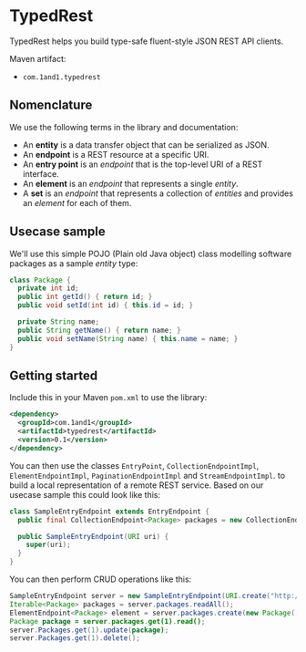 # TypedRest

TypedRest helps you build type-safe fluent-style JSON REST API clients.

Maven artifact:
* `com.1and1.typedrest`


## Nomenclature

We use the following terms in the library and documentation:
* An __entity__ is a data transfer object that can be serialized as JSON.
* An __endpoint__ is a REST resource at a specific URI.
* An __entry point__ is an _endpoint_ that is the top-level URI of a REST interface.
* An __element__ is an _endpoint_ that represents a single _entity_.
* A __set__ is an _endpoint_ that represents a collection of _entities_ and provides an _element_ for each of them.


## Usecase sample

We'll use this simple POJO (Plain old Java object) class modelling software packages as a sample _entity_ type:
```java
class Package {
  private int id;
  public int getId() { return id; }
  public void setId(int id) { this.id = id; }

  private String name;
  public String getName() { return name; }
  public void setName(String name) { this.name = name; }
}
```


## Getting started

Include this in your Maven ```pom.xml``` to use the library:
```xml
<dependency>
  <groupId>com.1and1</groupId>
  <artifactId>typedrest</artifactId>
  <version>0.1</version>
</dependency>
```

You can then use the classes `EntryPoint`, `CollectionEndpointImpl`, `ElementEndpointImpl`, `PaginationEndpointImpl` and `StreamEndpointImpl`. to build a local representation of a remote REST service. Based on our usecase sample this could look like this:
```java
class SampleEntryEndpoint extends EntryEndpoint {
  public final CollectionEndpoint<Package> packages = new CollectionEndpointImpl<>(this, "packages", Package.class);

  public SampleEntryEndpoint(URI uri) {
    super(uri);
  }
}
```

You can then perform CRUD operations like this:
```java
SampleEntryEndpoint server = new SampleEntryEndpoint(URI.create("http://myservice/api/"));
Iterable<Package> packages = server.packages.readAll();
ElementEndpoint<Package> element = server.packages.create(new Package(...));
Package package = server.packages.get(1).read();
server.Packages.get(1).update(package);
server.Packages.get(1).delete();
```
